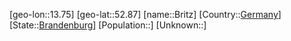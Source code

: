 ﻿---
location: [52.87,13.75]
type: City
tags:
- geo/City


SpocWebEntityId: 29360
isDeleted: false
confidential: public

---
[geo-lon::13.75]
[geo-lat::52.87]
[name::Britz]
[Country::[Germany](geo/Continent/Europe/Germany.md)]
[State::[Brandenburg](geo/Continent/Europe/Germany/Brandenburg.md)]
[Population::]
[Unknown::]

